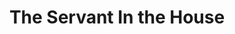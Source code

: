 ---
title: The Servant In the House
year: 1927
opening_date: 1927-03-15
closing_date: 1927-03-16
layout: productions
image:
image_caption:
image_credit:
playbill:
category:
details:
  Theatre: Theatre Jacksonville
cast: 
  Rogers: Bart Nason
  Mr. Robert Smith: Burton Barrs
  Manson: Frank Dearing
  The Reverend William Smythe: J.H. Pratt
  Mary: Mary Lou Sanderson
  Auntie: Muriel Parkes
  James Ponsonby Makeshyfte, D.D: Ted Silber
crew:
  Director: Tracy L'Engle
  Lighting: Martha Race
  Costumes: Anne C. Lalor
  Props: Carolyn Bisbee
  Set painting: Birsa Shepard
  Set construction:
    - Gordon McCauley
    - Karl Bardin
    - L.B. Pratt
  Cushion Design and Construction: Monserrat Carles
understudies:
orchestra:
external_links:
---